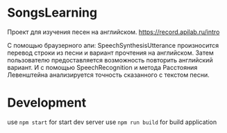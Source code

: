 # SongsLearning
Проект для изучения песен на английском. https://record.apilab.ru/intro

С помощью браузерного апи: SpeechSynthesisUtterance произносится перевод строки из песни и вариант прочтения на английском.
Затем пользователю предоставляется возможность повторить английский вариант.
И с помощью SpeechRecognition и метода Расстояния Левенштейна анализируется точность сказанного с текстом песни.

# Development
use `npm start` for start dev server
use `npm run build` for build application
